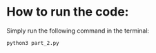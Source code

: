 # How to run the code:

Simply run the following command in the terminal:

```bash
python3 part_2.py
```
